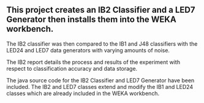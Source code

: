 ## This project creates an IB2 Classifier and a LED7 Generator then installs them into the WEKA workbench. 
The IB2 classifier was then compared to the IB1 and J48 classifiers with the LED24 and LED7 data generators with varying amounts of noise.

The IB2 report details the process and results of the experiment with respect to classification accuracy and data storage.

The java source code for the IB2 Classifier and LED7 Generator have been included. The IB2 and LED7 classes extend and modify the IB1 and LED24 classes which are already included in the WEKA workbench.
